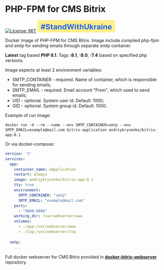 # PHP-FPM for CMS Bitrix

[![License: MIT](https://img.shields.io/badge/License-MIT-yellow.svg)](https://opensource.org/licenses/MIT)
[![Stand With Ukraine](https://raw.githubusercontent.com/vshymanskyy/StandWithUkraine/main/badges/StandWithUkraine.svg)](https://stand-with-ukraine.pp.ua)

Docker image of PHP-FPM for CMS Bitrix. Image include compiled php-fpm and smtp for
sending emails through separate smtp container.

**Latest** tag based **PHP 8.1**. Tags **:8.1**, **:8.0**, **:7.4** based on specified php versions.

Image expects at least 2 environment variables:

 - SMTP_CONTAINER - required. Name of container, which is responsible for sending emails;
 - SMTP_EMAIL - required. Email account "From", which used to send emails;
 - UID - optional. System user id. Default: 1000;
 - GID - optional. System group id. Default: 1000.

Example of run image:

```shell
docker run -d --rm --name --env SMTP_CONTAINER=smtp --env SMTP_EMAIL=example@mail.com bitrix-application andriykryvenko/bitrix-app:8.1
```

Or via docker-compose:

```yaml
version: '3'
services:
  app:
    container_name: wApplication
    restart: always
    image: andriykryvenko/bitrix-app:8.1
    tty: true
    environment:
      SMTP_CONTAINER: "smtp"
      SMTP_EMAIL: "example@mail.com"
    ports:
      - "9000:9000"
    working_dir: /var/webserver/www
    volumes:
      - ./app:/var/webserver/www
      - ./log:/var/webserver/log
  
  smtp:
    ...
```

Full docker webserver for CMS Bitrix provided in **[docker-bitrix-webserver](https://github.com/a-kryvenko/docker-bitrix-webserver)** repository.

